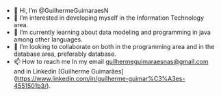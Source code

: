 - 👋 Hi, I’m @GuilhermeGuimaraesN
- 👀 I’m interested in developing myself in the Information Technology area.
- 🌱 I’m currently learning about data modeling and programming in java among other languages.
- 💞️ I’m looking to collaborate on both in the programming area and in the database area, preferably database.
- 📫 How to reach me In my email guilhermeguimaraesnas@gmail.com and in Linkedin [Guilherme Guimarães] (https://www.linkedin.com/in/guilherme-guimar%C3%A3es-4551501b3/). 
<!---
GuilhermeGuimaraesN/GuilhermeGuimaraesN is a ✨ special ✨ repository because its `README.md` (this file) appears on your GitHub profile.
You can click the Preview link to take a look at your changes.
--->

